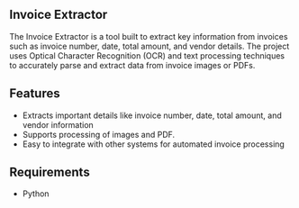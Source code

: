 ## Invoice Extractor
The Invoice Extractor is a tool built to extract key information from invoices such as invoice number, date, total amount, and vendor details. The project uses Optical Character Recognition (OCR) and text processing techniques to accurately parse and extract data from invoice images or PDFs.

## Features
* Extracts important details like invoice number, date, total amount, and vendor information
* Supports processing of images and PDF.
* Easy to integrate with other systems for automated invoice processing
  
## Requirements
* Python
